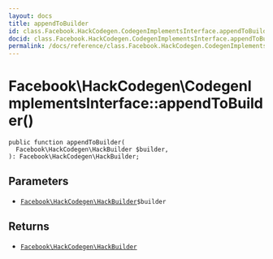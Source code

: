 ```yaml
---
layout: docs
title: appendToBuilder
id: class.Facebook.HackCodegen.CodegenImplementsInterface.appendToBuilder
docid: class.Facebook.HackCodegen.CodegenImplementsInterface.appendToBuilder
permalink: /docs/reference/class.Facebook.HackCodegen.CodegenImplementsInterface.appendToBuilder.md
---
```

# Facebook\\HackCodegen\\CodegenImplementsInterface::appendToBuilder()




``` Hack
public function appendToBuilder(
  Facebook\HackCodegen\HackBuilder $builder,
): Facebook\HackCodegen\HackBuilder;
```




## Parameters




* [` Facebook\HackCodegen\HackBuilder `](<class.Facebook.HackCodegen.HackBuilder.md>)`` $builder ``




## Returns




- [` Facebook\HackCodegen\HackBuilder `](<class.Facebook.HackCodegen.HackBuilder.md>)